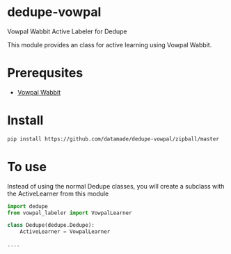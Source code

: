 # dedupe-vowpal
Vowpal Wabbit Active Labeler for Dedupe

This module provides an class for active learning using Vowpal Wabbit. 

# Prerequsites
* [Vowpal Wabbit](https://github.com/JohnLangford/vowpal_wabbit#getting-the-code)

# Install
```bash
pip install https://github.com/datamade/dedupe-vowpal/zipball/master
```

# To use

Instead of using the normal Dedupe classes, you will create a subclass with the ActiveLearner from this module

```python
import dedupe
from vowpal_labeler import VowpalLearner

class Dedupe(dedupe.Dedupe):
    ActiveLearner = VowpalLearner
    
....
```
